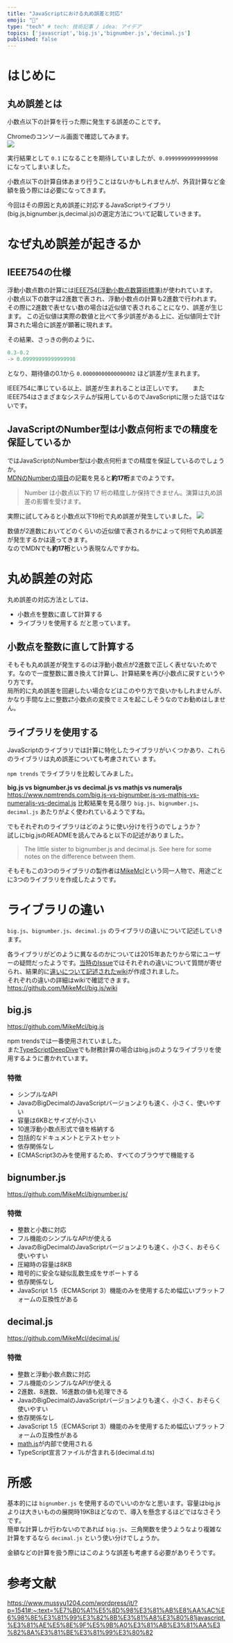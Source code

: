 ```yaml
---
title: "JavaScriptにおける丸め誤差と対応"
emoji: "📐"
type: "tech" # tech: 技術記事 / idea: アイデア
topics: ['javascript','big.js','bignumber.js','decimal.js']
published: false
---
```


# はじめに
## 丸め誤差とは
小数点以下の計算を行った際に発生する誤差のことです。  

Chromeのコンソール画面で確認してみます。  
![](https://storage.googleapis.com/zenn-user-upload/caf816e6f22d-20220610.png)

実行結果として `0.1` になることを期待していましたが、`0.09999999999999998` になってしまいました。

小数点以下の計算自体あまり行うことはないかもしれませんが、外貨計算など金額を扱う際には必要になってきます。  

今回はその原因と丸め誤差に対応するJavaScriptライブラリ(big.js,bignumber.js,decimal.js)の選定方法について記載していきます。  

# なぜ丸め誤差が起きるか

## IEEE754の仕様
浮動小数点数の計算には[IEEE754(浮動小数点数算術標準)](https://ja.wikipedia.org/wiki/IEEE_754)が使われています。  
小数点以下の数字は2進数で表され、浮動小数点の計算も2進数で行われます。  
その際に2進数で表せない数の場合は近似値で表されることになり、誤差が生じます。
この近似値は実際の数値と比べて多少誤差がある上に、近似値同士で計算された場合に誤差が顕著に現れます。  

その結果、さっきの例のように、

```js
0.3-0.2
-> 0.09999999999999998
```
となり、期待値の0.1から `0.00000000000000002` ほど誤差が生まれます。  

IEEE754に準じている以上、誤差が生まれることは正しいです。　　
またIEEE754はさまざまなシステムが採用しているのでJavaScriptに限った話ではないです。  

## JavaScriptのNumber型は小数点何桁までの精度を保証しているか 

ではJavaScriptのNumber型は小数点何桁までの精度を保証しているのでしょうか。  
[MDNのNumberの項目](https://developer.mozilla.org/ja/docs/Web/JavaScript/Reference/Global_Objects/Number)の記載を見ると**約17桁**までのようです。 

> Number は小数点以下約 17 桁の精度しか保持できません。演算は丸め誤差の影響を受けます。

実際に試してみると小数点以下19桁で丸め誤差が発生していました。
![](https://storage.googleapis.com/zenn-user-upload/7697acb1621b-20220610.png)

数値が2進数においてどのくらいの近似値で表されるかによって何桁で丸め誤差が発生するかは違ってきます。  
なのでMDNでも**約17桁**という表現なんですかね。

# 丸め誤差の対応

丸め誤差の対応方法としては、
* 小数点を整数に直して計算する
* ライブラリを使用する
だと思っています。

## 小数点を整数に直して計算する
そもそも丸め誤差が発生するのは浮動小数点が2進数で正しく表せないためです。なので一度整数に置き換えて計算し、計算結果を再び小数点に戻すというやり方です。  
局所的に丸め誤差を回避したい場合などはこのやり方で良いかもしれませんが、かなり手間な上に整数⇄小数点の変換でミスを起こしそうなのでお勧めはしません。  

## ライブラリを使用する
JavaScriptのライブラリでは計算に特化したライブラリがいくつかあり、これらのライブラリは丸め誤差についても考慮されてい
ます。

`npm trends` でライブラリを比較してみました。  

**big.js vs bignumber.js vs decimal.js vs mathjs vs numeraljs**  
https://www.npmtrends.com/big.js-vs-bignumber.js-vs-mathjs-vs-numeraljs-vs-decimal.js
比較結果を見る限り `big.js`、`bignumber.js`、`decimal.js` あたりがよく使われているようですね。  

でもそれぞれのライブラリはどのように使い分けを行うのでしょうか？  
試しにbig.jsのREADMEを読んでみると以下の記述がありました。  
> The little sister to bignumber.js and decimal.js. See here for some notes on the difference between them.

そもそもこの3つのライブラリの製作者は[MikeMcl](https://github.com/MikeMcl)という同一人物で、用途ごとに3つのライブラリを作成したようです。  

# ライブラリの違い
`big.js`、`bignumber.js`、`decimal.js` のライブラリの違いについて記述していきます。  

各ライブラリがどのように異なるのかについては2015年あたりから常にユーザーの疑問だったようです。[当時のIssue](https://github.com/MikeMcl/big.js/issues/45)ではそれぞれの違いについて質問が寄せられ、結果的に[違いについて記述されたwiki](https://github.com/MikeMcl/big.js/wiki)が作成されました。  
それぞれの違いの詳細はwikiで確認できます。
https://github.com/MikeMcl/big.js/wiki

## big.js

https://github.com/MikeMcl/big.js

npm trendsでは一番使用されていました。  
また[TypeScriptDeepDive](https://typescript-jp.gitbook.io/deep-dive/recap/number#big.js)でも財務計算の場合はbig.jsのようなライブラリを使用するように書かれています。  

### 特徴
* シンプルなAPI
* JavaのBigDecimalのJavaScriptバージョンよりも速く、小さく、使いやすい
* 容量は6KBとサイズが小さい
* 10進浮動小数点形式で値を格納する
* 包括的なドキュメントとテストセット
* 依存関係なし
* ECMAScript3のみを使用するため、すべてのブラウザで機能する


## bignumber.js
https://github.com/MikeMcl/bignumber.js/

### 特徴
* 整数と小数に対応
* フル機能のシンプルなAPIが使える
* JavaのBigDecimalのJavaScriptバージョンよりも速く、小さく、おそらく使いやすい
* 圧縮時の容量は8KB
* 暗号的に安全な疑似乱数生成をサポートする
* 依存関係なし
* JavaScript 1.5（ECMAScript 3）機能のみを使用するため幅広いプラットフォームの互換性がある

## decimal.js
https://github.com/MikeMcl/decimal.js/

### 特徴
* 整数と浮動小数点数に対応
* フル機能のシンプルなAPIが使える
* 2進数、8進数、16進数の値も処理できる
* JavaのBigDecimalのJavaScriptバージョンよりも速く、小さく、おそらく使いやすい
* 依存関係なし
* JavaScript 1.5（ECMAScript 3）機能のみを使用するため幅広いプラットフォームの互換性がある
* [math.js](https://github.com/josdejong/mathjs)が内部で使用される
* TypeScript宣言ファイルが含まれる(decimal.d.ts)

# 所感
基本的には `bignumber.js` を使用するのでいいのかなと思います。容量はbig.jsよりは大きいものの展開時19KBほどなので、導入を懸念するほどではなさそうです。  
簡単な計算しか行わないのであれば `big.js`、三角関数を使うようなより複雑な計算をするなら `decimal.js` という使い分けでしょうか。

金額などの計算を扱う際にはこのような誤差も考慮する必要がありそうです。  


# 参考文献
https://www.mussyu1204.com/wordpress/it/?p=1541#:~:text=%E7%B0%A1%E5%8D%98%E3%81%AB%E8%AA%AC%E6%98%8E%E3%81%99%E3%82%8B%E3%81%A8%E3%80%81javascript,%E3%81%AE%E5%8E%9F%E5%9B%A0%E3%81%AB%E3%81%AA%E3%82%8A%E3%81%BE%E3%81%99%E3%80%82

